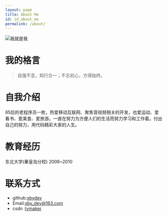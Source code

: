 ```yaml
---
layout: page
title: About Me
id: id_about_me
permalink: /about/
---
```


![我就是我](http://oclv49d8v.bkt.clouddn.com/IMG_0269_1024.jpg)

我的格言
===
> 自强不息，知行合一；不忘初心，方得始终。

自我介绍
===
85后的老程序员一枚，热爱移动互联网、聚焦音视频相关的开发，也爱运动、爱看书、爱美食、爱旅游。一直在努力为方便人们的生活而努力学习和工作着。付出自己的努力，用代码精彩大家的人生。

教育经历
===
东北大学(秦皇岛分校)  2006~2010

联系方式
===

- github:[xbydev](https://github.com/xbydev)
- Email:[xby_dev@163.com](xby_dev@163.com)
- csdn :[lvmaker](http://blog.csdn.net/lvmaker)
